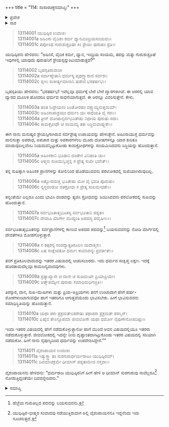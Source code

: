 +++
title = "114: ಸಂಸಾರಚಕ್ರಸಮಾಪ್ತಿಃ"
+++

<details><summary>ಪ್ರವೇಶ</summary>


।।   ಓಂ ಓಂ ನಮೋ ನಾರಾಯಣಾಯ।।   ಶ್ರೀ ವೇದವ್ಯಾಸಾಯ ನಮಃ ।।

ಶ್ರೀ ಕೃಷ್ಣದ್ವೈಪಾಯನ ವೇದವ್ಯಾಸ ವಿರಚಿತ  

**ಶ್ರೀ ಮಹಾಭಾರತ**

**ಅನುಶಾಸನ ಪರ್ವ**

**ದಾನಧರ್ಮ ಪರ್ವ**

**ಅಧ್ಯಾಯ 114**


</details>

<details><summary>ಸಾರ</summary>

ಬೃಹಸ್ಪತಿಯು ಯುಧಿಷ್ಠಿರನಿಗೆ ಅಹಿಂಸೆಯ ಮಹಿಮೆಯನ್ನು ತಿಳಿಸಿ ಸ್ವರ್ಗಕ್ಕೆ ಹಿಂದಿರುಗಿದುದು (1-11).


</details>



> 13114001 ಯುಧಿಷ್ಠಿರ ಉವಾಚ।  
13114001a ಅಹಿಂಸಾ ವೈದಿಕಂ ಕರ್ಮ ಧ್ಯಾನಮಿಂದ್ರಿಯಸಂಯಮಃ।  
13114001c ತಪೋಽಥ ಗುರುಶುಶ್ರೂಷಾ ಕಿಂ ಶ್ರೇಯಃ ಪುರುಷಂ ಪ್ರತಿ।।

ಯುಧಿಷ್ಠಿರನು ಹೇಳಿದನು: “ಅಹಿಂಸೆ, ವೈದಿಕ ಕರ್ಮ, ಧ್ಯಾನ, ಇಂದ್ರಿಯ ಸಂಯಮ, ತಪಸ್ಸು ಮತ್ತು ಗುರುಶುಶ್ರೂಷೆ ಇವುಗಳಲ್ಲಿ ಯಾವುದು ಪುರುಷನಿಗೆ ಶ್ರೇಯಸ್ಸನ್ನುಂಟುಮಾಡುತ್ತದೆ?”

> 13114002 ಬೃಹಸ್ಪತಿರುವಾಚ।  
13114002a ಸರ್ವಾಣ್ಯೇತಾನಿ ಧರ್ಮಸ್ಯ ಪೃಥಗ್ದ್ವಾರಾಣಿ ಸರ್ವಶಃ।  
13114002c ಶೃಣು ಸಂಕೀರ್ತ್ಯಮಾನಾನಿ ಷಡೇವ ಭರತರ್ಷಭ।।

ಬೃಹಸ್ಪತಿಯು ಹೇಳಿದನು: “ಭರತರ್ಷಭ! ಇವೆಲ್ಲವೂ ಧರ್ಮಕ್ಕೆ ಬೇರೆ ಬೇರೆ ದ್ವಾರಗಳಾಗಿವೆ. ಈ ಆರರಲ್ಲಿ ಯಾವ ದ್ವಾರದ ಮೂಲಕ ಹೋದರೂ ಧರ್ಮದ ಸಾಧನೆಯಾಗುತ್ತದೆ. ಈ ಆರನ್ನೂ ವಿವರಿಸುತ್ತೇನೆ. ಕೇಳು.

> 13114003a ಹಂತ ನಿಃಶ್ರೇಯಸಂ ಜಂತೋರಹಂ ವಕ್ಷ್ಯಾಮ್ಯನುತ್ತಮಮ್।  
13114003c ಅಹಿಂಸಾಪಾಶ್ರಯಂ ಧರ್ಮಂ ಯಃ ಸಾಧಯತಿ ವೈ ನರಃ।।  
13114004a ತ್ರೀನ್ ದೋಷಾನ್ಸರ್ವಭೂತೇಷು ನಿಧಾಯ ಪುರುಷಃ ಸದಾ।  
13114004c ಕಾಮಕ್ರೋಧೌ ಚ ಸಂಯಮ್ಯ ತತಃ ಸಿದ್ಧಿಮವಾಪ್ನುತೇ।।

ಈಗ ನಾನು ಮನುಷ್ಯರ ಶ್ರೇಯಸ್ಸಿಗಾಗಿರುವ ಸರ್ವಶ್ರೇಷ್ಠ ಉಪಾಯವನ್ನು ಹೇಳುತ್ತೇನೆ. ಅಹಿಂಸಾಯುಕ್ತ ಧರ್ಮವನ್ನು ಪಾಲಿಸುತ್ತಾ ಅಪರಾಧ, ಅಪಚಾರ ಮತ್ತು ಅಪಕಾರಗಳೆಂಬ ಮೂರು ದೋಷಗಳನ್ನೂ ಯಾರ ಕುರಿತೂ ಮಾಡುವುದಿಲ್ಲವೆಂಬ ನಿಯಮವನ್ನಿಟ್ಟುಕೊಂಡು ಕಾಮಕ್ರೋಧಗಳನ್ನು ಸಂಯಮಿಸಿದವನು ಸಿದ್ಧಿಯನ್ನು ಹೊಂದುತ್ತಾನೆ.

> 13114005a ಅಹಿಂಸಕಾನಿ ಭೂತಾನಿ ದಂಡೇನ ವಿನಿಹಂತಿ ಯಃ।  
13114005c ಆತ್ಮನಃ ಸುಖಮನ್ವಿಚ್ಚನ್ನ ಸ ಪ್ರೇತ್ಯ ಸುಖೀ ಭವೇತ್।।

ತನ್ನ ಸುಖಕ್ಕಾಗಿ ಅಹಿಂಸಕ ಪ್ರಾಣಿಗಳನ್ನು ಕೋಲಿನಿಂದ ಹೊಡೆಯುವವನು ಪರಲೋಕದಲ್ಲಿ ಸುಖಿಯಾಗಿರುವುದಿಲ್ಲ.

> 13114006a ಆತ್ಮೋಪಮಶ್ಚ ಭೂತೇಷು ಯೋ ವೈ ಭವತಿ ಪೂರುಷಃ।  
13114006c ನ್ಯಸ್ತದಂಡೋ ಜಿತಕ್ರೋಧಃ ಸ ಪ್ರೇತ್ಯ ಸುಖಮೇಧತೇ।।

ತನ್ನಂತೆಯೇ ಎಲ್ಲರೂ ಎಂದು ಭಾವಿಸಿ ದಂಡವನ್ನು ತ್ಯಜಿಸಿ ಕ್ರೋಧವನ್ನು ಜಯಿಸಿದವನು ಪರಲೋಕದಲ್ಲಿ ಸುಖವನ್ನು ಹೊಂದುತ್ತಾನೆ.

> 13114007a ಸರ್ವಭೂತಾತ್ಮಭೂತಸ್ಯ ಸರ್ವಭೂತಾನಿ ಪಶ್ಯತಃ।  
13114007c ದೇವಾಪಿ ಮಾರ್ಗೇ ಮುಹ್ಯಂತಿ ಅಪದಸ್ಯ ಪದೈಷಿಣಃ।।

ಸರ್ವಭೂತಾತ್ಮಭೂತನನ್ನು ಸರ್ವಪ್ರಾಣಿಗಳಲ್ಲಿ ಕಾಣುವ ಅಪದದ ಪದವನ್ನು[^1] ಬಯಸುವವನನ್ನು ನೋಡಿ ಮಾರ್ಗದಲ್ಲಿ ದೇವತೆಗಳೂ ಮೋಹಗೊಳ್ಳುತ್ತಾರೆ.

> 13114008a ನ ತತ್ಪರಸ್ಯ ಸಂದದ್ಯಾತ್ಪ್ರತಿಕೂಲಂ ಯದಾತ್ಮನಃ।  
13114008c ಏಷ ಸಂಕ್ಷೇಪತೋ ಧರ್ಮಃ ಕಾಮಾದನ್ಯಃ ಪ್ರವರ್ತತೇ।।

ತನಗೆ ಪ್ರತಿಕೂಲವಾದುದನ್ನು ಇತರರ ವಿಷಯದಲ್ಲಿ ಆಚರಿಸಬಾರದು. ಇದು ಧರ್ಮದ ಸಂಕ್ಷಿಪ್ತ ಲಕ್ಷಣ. ಇದಕ್ಕೆ ಹೊರತಾದುದೆಲ್ಲವೂ ಕಾಮಜನ್ಯವಾದವುಗಳು.

> 13114009a ಪ್ರತ್ಯಾಖ್ಯಾನೇ ಚ ದಾನೇ ಚ ಸುಖದುಃಖೇ ಪ್ರಿಯಾಪ್ರಿಯೇ।  
13114009c ಆತ್ಮೌಪಮ್ಯೇನ ಪುರುಷಃ ಸಮಾಧಿಮಧಿಗಚ್ಚತಿ।।

ತಿರಸ್ಕಾರ, ದಾನ, ಸುಖ-ದುಃಖಗಳು ಮತ್ತು ಪ್ರಿಯ-ಅಪ್ರಿಯಗಳು ತನಗೆ ಉಂಟಾದಾಗ ಹೇಗೆ ಹರ್ಷ-ಶೋಕಗಳುಂಟಾಗುವವೋ ಹಾಗೆ ಇತರರಿಗೂ ಆಗುತ್ತವೆಯೆಂದು ಭಾವಿಸಬೇಕು. ಹೀಗೆ ಭಾವಿಸುವವನು ಸಮಾಧಿಸ್ಥಿತಿಯನ್ನು ಹೊಂದುತ್ತಾನೆ.

> 13114010a ಯಥಾ ಪರಃ ಪ್ರಕ್ರಮತೇಽಪರೇಷು
     ತಥಾಪರಃ ಪ್ರಕ್ರಮತೇ ಪರಸ್ಮಿನ್।  
> 13114010c ಏಷೈವ ತೇಽಸ್ತೂಪಮಾ ಜೀವಲೋಕೇ
     ಯಥಾ ಧರ್ಮೋ ನೈಪುಣೇನೋಪದಿಷ್ಟಃ।।  

ಇಂದು ಇತರರ ವಿಷಯದಲ್ಲಿ ಹೇಗೆ ನಡೆದುಕೊಳ್ಳುತ್ತಾನೋ ಹಾಗೆ ಮುಂದೆ ಅವನ ವಿಷಯದಲ್ಲಿಯೂ ಇತರರು ನಡೆದುಕೊಳ್ಳುತ್ತಾರೆ. ಜೀವಲೋಕದಲ್ಲಿ ಇದನ್ನೇ ನೀನು ದೃಷ್ಟಾಂತವಾಗಿಟ್ಟುಕೊಂಡು ಇತರರ ವಿಷಯದಲ್ಲಿ ಸರಿಯಾಗಿ ನಡೆದುಕೋ. ಹೀಗೆ ನಾನು ನೈಪುಣ್ಯದಿಂದ ಧರ್ಮವನ್ನು ಉಪದೇಶಿಸಿದ್ದೇನೆ.””

> 13114011 ವೈಶಂಪಾಯನ ಉವಾಚ।  
13114011a ಇತ್ಯುಕ್ತ್ವಾ ತಂ ಸುರಗುರುರ್ಧರ್ಮರಾಜಂ ಯುಧಿಷ್ಠಿರಮ್।  
13114011c ದಿವಮಾಚಕ್ರಮೇ ಧೀಮಾನ್ ಪಶ್ಯತಾಮೇವ ನಸ್ತದಾ।।

ವೈಶಂಪಾಯನನು ಹೇಳಿದನು: “ಧರ್ಮರಾಜ ಯುಧಿಷ್ಠಿರನಿಗೆ ಹೀಗೆ ಹೇಳಿ ಆ ಧೀಮಾನ್ ಸುರಗುರುವು ನಾವೆಲ್ಲರೂ[^2] ನೋಡುತ್ತಿದ್ದಂತೆಯೇ ದಿವವನ್ನೇರಿದನು.”



<details><summary>ಸಮಾಪ್ತಿ</summary>


ಇತಿ ಶ್ರೀಮಹಾಭಾರತೇ ಅನುಶಾಸನಪರ್ವಣಿ ದಾನಧರ್ಮಪರ್ವಣಿ ಸಂಸಾರಚಕ್ರಸಮಾಪ್ತೌ ಚತುರ್ದಶಾಧಿಕಶತತಮೋಽಧ್ಯಾಯಃ।।  
ಇದು ಶ್ರೀಮಹಾಭಾರತದಲ್ಲಿ ಅನುಶಾಸನಪರ್ವದಲ್ಲಿ ದಾನಧರ್ಮಪರ್ವದಲ್ಲಿ ಸಂಸಾರಚಕ್ರಸಮಾಪ್ತಿ ಎನ್ನುವ ನೂರಾಹದಿನಾಲ್ಕನೇ ಅಧ್ಯಾಯವು.



</details>

[^1]: ಹೆಜ್ಜೆಯ ಗುರುತಿಲ್ಲದ ಪದವನ್ನು ಬಯಸುವವನು.

[^2]: ಯುಧಿಷ್ಠಿರ-ಭೀಷ್ಮರ ಸಂವಾದವು ನಡೆಯುತ್ತಿರುವಾಗ ಅಲ್ಲಿ ವೈಶಂಪಾಯನನೂ ಇದ್ದನೆಂದು ಇದು ಸೂಚಿಸುತ್ತದೆ.


